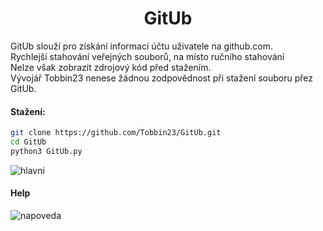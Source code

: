 <h1 align="center"> GitUb</h1>

 <p>GitUb slouží pro získání informací účtu uživatele na github.com.<br>
  Rychlejší stahování veřejných souborů, na místo ručního stahování<br>
  Nelze však zobrazit zdrojový kód před stažením.<br>
  Vývojář Tobbin23 nenese žádnou zodpovědnost při stažení souboru přez GitUb.</br></p>

#### Stažení:
```bash
git clone https://github.com/Tobbin23/GitUb.git
cd GitUb
python3 GitUb.py
```
![hlavni](https://user-images.githubusercontent.com/67708830/163552521-50d5ab50-459b-4e73-b3d1-48aba434e1f5.png)

<h4> Help </h4>

![napoveda](https://user-images.githubusercontent.com/67708830/163555712-82bf35e7-f967-42ef-a059-00893a376410.png)
